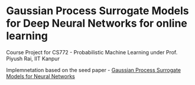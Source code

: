 # Gaussian Process Surrogate Models for Deep Neural Networks for online learning
Course Project for CS772 - Probabilistic Machine Learning under Prof. Piyush Rai, IIT Kanpur

Implemnetation based on the seed paper - [Gaussian Process Surrogate Models for Neural Networks](https://proceedings.mlr.press/v216/li23c/li23c.pdf)

